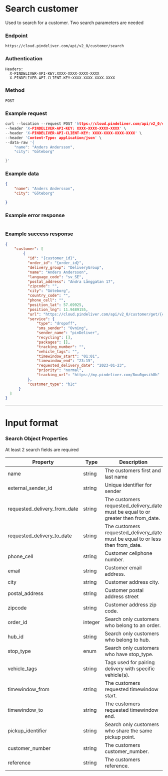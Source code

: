 # Search customer

Used to search for a customer. Two search parameters are needed

### Endpoint
```
https://cloud.pindeliver.com/api/v2_0/customer/search
```

### Authentication
```
Headers:
  X-PINDELIVER-API-KEY:XXXX-XXXX-XXXX-XXXX
  X-PINDELIVER-API-CLIENT-KEY:XXXX-XXXX-XXXX-XXXX
```

### Method
```
POST
```

### Example request
```C
curl --location --request POST 'https://cloud.pindeliver.com/api/v2_0/customer/search' \
--header 'X-PINDELIVER-API-KEY: XXXX-XXXX-XXXX-XXXX' \
--header 'X-PINDELIVER-API-CLIENT-KEY: XXXX-XXXX-XXXX-XXXX' \
--header 'Content-Type: application/json' \
--data-raw '{
    "name": "Anders Andersson",
    "city": "Göteborg"

}'
```

### Example data
```JSON
{
    "name": "Anders Andersson",
    "city": "Göteborg"

}
```

### Example error response
```JSON

```

### Example success response
```JSON
{
    "customer": [
        {
          "id": "{customer_id}",
          "order_id": "{order_id}",
          "delivery_group": "DeliveryGroup",
          "name": "Anders Andersson",
          "language_code": "sv_SE",
          "postal_address": "Andra Långgatan 17",
          "zipcode": "",
          "city": "Göteborg",
          "country_code": "",
          "phone_cell": "",
          "position_lat": 57.69925,
          "position_lng": 11.9489155,
          "url": "https://cloud.pindeliver.com/api/v2_0/customer/get/{customer_id}",
          "service": {
              "type": "dropoff",
              "sms_sender": "Ovning",
              "sender_name": "pinDeliver",
              "recycling": [],
              "packages": [],
              "tracking_number": "",
              "vehicle_tags": "",
              "timewindow_start": "01:01",
              "timewindow_end": "23:15",
              "requested_delivery_date": "2023-01-23",
              "priority": "normal",
              "tracking_url": "https://my.pindeliver.com/8ou0gosih8h"
          },
          "customer_type": "b2c"
      }
  ]
}
```

---

# Input format

### Search Object Properties

At least 2 search fields are required

|Property              |Type     |Description          |Example      |Default|
|----------------------|---------|---------------------|-------------|-------|
|name|string|The customers first and last name|John Doe|NULL|
|external_sender_id|string|Unique identifier for sender|pinDeliver|NULL|
|requested_delivery_from_date|string|The customers requested_delivery_date must be equal to or greater then from_date.|YYYY-mm-dd|NULL|
|requested_delivery_to_date|string|The customers requested_delivery_date must be equal to or less then from_date.|YYYY-mm-dd|NULL|
|phone_cell|string|Customer cellphone number.|0701-12 34 56|NULL|
|email|string|Customer email address.|name@example.com|NULL|
|city|string|Customer address city.|Göteborg|NULL|
|postal_address|string|Customer postal address street|Nils Ericsonsplatsen 3|NULL|
|zipcode|string|Customer address zip code.|41103|NULL|
|order_id|integer|Search only customers who belong to an order.|1337|NULL|
|hub_id|string|Search only customers who belong to hub.|1 or a101 or ABC-123|NULL|
|stop_type|enum|Search only customers who have stop_type.|dropoff or pickup or collect|NULL|
|vehicle_tags|string|Tags used for pairing delivery with specific vehicle(s).|NULL|
|timewindow_from|string|The customers requested timewindow start.|HH:ii|NULL|
|timewindow_to|string|The customers requested timewindow end.|HH:ii|NULL|
|pickup_identifier|string|Search only customers who share the same pickup point.|ABC-123|NULL|
|customer_number|string|The customers customer_number.|123abc|NULL|
|reference|string|The customers reference.|abc123|NULL|
